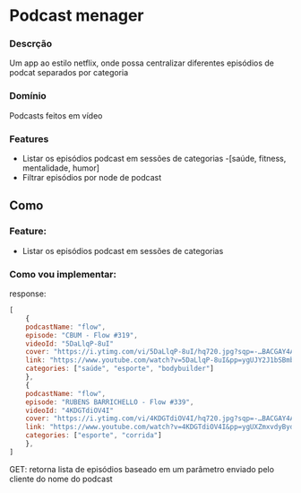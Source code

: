 
# Podcast menager

### Descrção 
Um app ao estilo netflix, onde possa centralizar diferentes episódios de podcat separados por categoria

### Domínio
Podcasts feitos em vídeo

### Features
- Listar os episódios podcast em sessões de categorias 
    -[saúde, fitness, mentalidade, humor]
- Filtrar episódios por node de podcast

## Como

### Feature:
- Listar os episódios podcast em sessões de categorias

### Como vou implementar:


response:

```js
[
    {
    podcastName: "flow",
    episode: "CBUM - Flow #319",
    videoId: "5DaLlqP-8uI"
    cover: "https://i.ytimg.com/vi/5DaLlqP-8uI/hq720.jpg?sqp=-…BACGAY4AUAB&rs=AOn4CLDWPwejg-3AzJsHdhwFEEjnmtiZ1Q",
    link: "https://www.youtube.com/watch?v=5DaLlqP-8uI&pp=ygUJY2J1bSBmbG93",
    categories: ["saúde", "esporte", "bodybuilder"]
    },
    {
    podcastName: "flow",
    episode: "RUBENS BARRICHELLO - Flow #339",
    videoId: "4KDGTdiOV4I"
    cover: "https://i.ytimg.com/vi/4KDGTdiOV4I/hq720.jpg?sqp=-…BACGAY4AUAB&rs=AOn4CLDgyHAUb9vIwNYXr8G6ZPXKWyU__A",
    link: "https://www.youtube.com/watch?v=4KDGTdiOV4I&pp=ygUXZmxvdyBydWJlbnMgYmFycmljaGVsbG8%3D",
    categories: ["esporte", "corrida"]
    },
]

```

GET: retorna lista de episódios baseado em um parâmetro enviado pelo cliente do nome do podcast